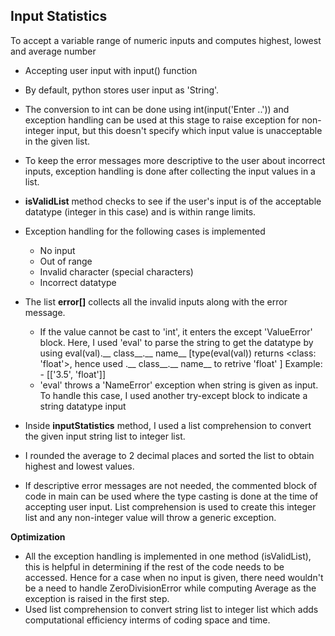 ## Input Statistics

To accept a variable range of numeric inputs and computes highest, lowest and average number

- Accepting user input with input() function
- By default, python stores user input as 'String'. 
- The conversion to int can be done using int(input('Enter ..')) and exception handling can be used at this stage to raise exception for non-integer input, but this doesn't specify which input value is unacceptable in the given list.
- To keep the error messages more descriptive to the user about incorrect inputs, exception handling is done after collecting the input values in a list.
- **isValidList** method checks to see if the user's input is of the acceptable datatype (integer in this case) and is within range limits.
- Exception handling for the following cases is implemented  
  - No input
  - Out of range
  - Invalid character (special characters)
  - Incorrect datatype
  
- The list **error[]** collects all the invalid inputs along with the error message.
   - If the value cannot be cast to 'int', it enters the except 'ValueError' block. Here, I used 'eval' to parse the string to get the     datatype by using 
      eval(val).__ class__.__ name__  [type(eval(val)) returns <class: 'float'>, hence used .__ class__.__ name__ to retrive 'float' ]
      Example: - [['3.5', 'float']]
   -  'eval' throws a 'NameError' exception when string is given as input. To handle this case, I used another try-except block to indicate a string datatype input   
- Inside **inputStatistics** method, I used a list comprehension to convert the given input string list to integer list.
- I rounded the average to 2 decimal places and sorted the list to obtain highest and lowest values.

- If descriptive error messages are not needed, the commented block of code in main can be used where the type casting is done at the time of accepting user input. List comprehension is used to create this integer list and any non-integer value will throw a generic exception.


**Optimization**
- All the exception handling is implemented in one method (isValidList), this is helpful in determining if the rest of the code needs to be accessed. 
Hence for a case when no input is given, there need wouldn't be a need to handle ZeroDivisionError while computing Average as the exception is raised in the first step.
- Used list comprehension to convert string list to integer list which adds computational efficiency interms of coding space and time.




